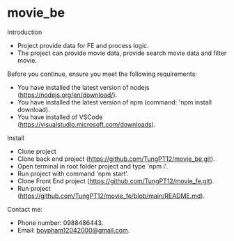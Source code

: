 # movie_be

Introduction
* Project provide data for FE and process logic.
* The project can provide movie data, provide search movie data and filter movie.

Before you continue, ensure you meet the following requirements:

* You have installed the latest version of nodejs (https://nodejs.org/en/download/). 
* You have installed the latest version of npm (command: 'npm install download). 
* You have installed of VSCode (https://visualstudio.microsoft.com/downloads).

Install

* Clone project
* Clone back end project (https://github.com/TungPT12/movie_be.git).
* Open terminal in root folder project and type 'npm i'.
* Run project with command 'npm start'.
* Clone Front End project (https://github.com/TungPT12/movie_fe.git).
* Run project (https://github.com/TungPT12/movie_fe/blob/main/README.md).


Contact me:

* Phone number: 0988486443.
* Email: boypham12042000@gmail.com.

